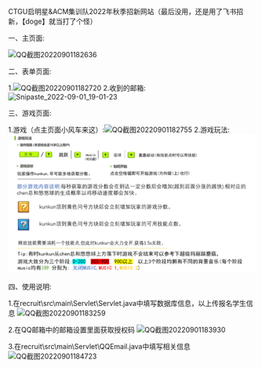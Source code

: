 CTGU启明星&ACM集训队2022年秋季招新网站（最后没用，还是用了飞书招新，【doge】就当打了个怪）


一、主页面:

![QQ截图20220901182636](https://user-images.githubusercontent.com/97927256/187892775-bae7ea5d-9d0f-47be-879d-e5b5b8452cf4.png)


二、表单页面:

1.![QQ截图20220901182720](https://user-images.githubusercontent.com/97927256/187892892-dc50785c-ece0-49d8-aa5c-4a8d0ba8ea2c.png)
2.收到的邮箱:
![Snipaste_2022-09-01_19-01-23](https://user-images.githubusercontent.com/97927256/187899005-5d09ded0-d5b0-4eab-a002-3537309417ba.png)


三、游戏页面:

1.游戏（点主页面小风车来这）:![QQ截图20220901182755](https://user-images.githubusercontent.com/97927256/187892992-ad036306-3cf9-4c91-8bf8-1d64b336bee4.png)
2.游戏玩法:![image](CTGU/recruit/web/assets/game/png/Instractions.png)


四、使用说明:

1.在recruit\src\main\Servlet\Servlet.java中填写数据库信息，以上传报名学生信息
![QQ截图20220901183259](https://user-images.githubusercontent.com/97927256/187894014-70f4b417-f368-4916-a0a6-e2793f2e7dd0.png)

2.在QQ邮箱中的邮箱设置里面获取授权码
![QQ截图20220901183930](https://user-images.githubusercontent.com/97927256/187895162-ac6c7ab3-98e4-4d05-bb57-6c1f788c9b5e.png)

3.在recruit\src\main\Servlet\QQEmail.java中填写相关信息
![QQ截图20220901184723](https://user-images.githubusercontent.com/97927256/187896529-a62d3761-97dd-4a7c-8c89-a34226e846a5.png)

